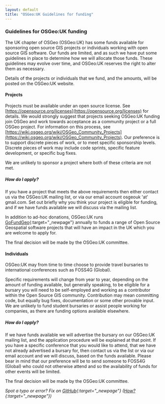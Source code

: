 ```yaml
---
layout: default
title: "OSGeo:UK Guidelines for funding"
---
```


### Guidelines for OSGeo:UK funding

The UK chapter of OSGeo (OSGeo:UK) has some funds available for sponsoring open source GIS projects or individuals working with open source GIS software. Our funds are limited, and as such we have put some guidelines in place to determine how we will allocate those funds. These guidelines may evolve over time, and OSGeo:UK reserves the right to alter them as necessary.

Details of the projects or individuals that we fund, and the amounts, will be posted on the OSGeo:UK website.

#### Projects

Projects must be available under an open source license. See  [https://opensource.org/licenses](https://opensource.org/licenses) for details. We would strongly suggest that projects seeking OSGeo:UK funding join OSGeo and work towards acceptance as a community project or a full OSGeo project. For information on this process, see [https://wiki.osgeo.org/wiki/OSGeo_Community_Projects](https://wiki.osgeo.org/wiki/OSGeo_Community_Projects). 
Our preference is to support discrete pieces of work, or to meet specific sponsorship levels. Discrete pieces of work may include code sprints, specific feature development, or specific bug fixes. 

We are unlikely to sponsor a project where both of these criteria are not met.

##### How do I apply?

If you have a project that meets the above requirements then either contact us via the OSGeo:UK mailing list, or via our email account osgeouk 'at' gmail.com. Set out briefly why you think your project is eligible for funding, and if we have funds available we will discuss via the mailing list. 

In addition to ad-hoc donations, OSGeo:UK runs [GoFundGeo](gofundgeo.html){:target="_newpage"} annually to funds a range of Open Source Geospatial software projects that will have an impact in the UK which you are welcome to apply for. 

The final decision will be made by the OSGeo:UK committee.

#### Individuals

OSGeo:UK may from time to time choose to provide travel bursaries to international conferences such as FOSS4G (Global). 

Specific requirements will change from year to year, depending on the amount of funding available, but generally speaking, to be eligible for a bursary you will need to be self-employed and working as a contributor within the Open Source GIS community. Contribution may mean committing code, but equally bug fixes, documentation or some other provable input. We are unlikely to fund student bursaries or assist people working for companies, as there are funding options available elsewhere. 

##### How do I apply?
If we have funds available we will advertise the bursary on our OSGeo:UK mailing list, and the application procedure will be explained at that point. If you have a specific conference that you would like to attend, that we have not already advertised a bursary for, then contact us via the list or via our email account <span class="osgeoemail"></span> and we will discuss, based on the funds available. Please bear in mind that our preference will be to send someone to FOSS4G (Global) who could not otherwise attend and so the availability of funds for other events will be limited.

The final decision will be made by the OSGeo:UK committee.


*Spot a typo or error? Fix on [GitHub](https://github.com/osgeouk/website/blob/gh-pages/fundingguidlines.md){:target="_newpage"} ([How?](https://uk.osgeo.org/editing-on-github){:target="_newpage"})*

<!-- Jonny Huck Email Obfuscator -->
<!-- Simply add...  <span class="osgeoemail"></span>  ...wherever you would like the email link to appear -->
<script>
    let spans = document.getElementsByClassName('osgeoemail');
    for (let i = 0; i < spans.length; i++){
        spans[i].innerHTML = Tea.decrypt("TaP7QMCgFhScZikfQl5S2WfHPdfSh44LhvA4yCJITheD063TvlsEuDlGFtNkE+SCMIKiymkA/88=", "foss4g");
    }
</script>
